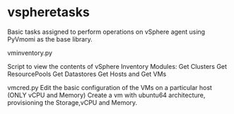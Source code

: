 # vspheretasks
Basic tasks assigned to perform operations on vSphere agent using PyVmomi as the base library.

vminventory.py

Script to view the contents of vSphere Inventory
Modules:
Get Clusters
Get ResourcePools
Get Datastores
Get Hosts and
Get VMs

vmcred.py
Edit the basic configuration of the VMs on a particular host (ONLY vCPU and Memory)
Create a vm with ubuntu64 architecture, provisioning the Storage,vCPU and Memory.
